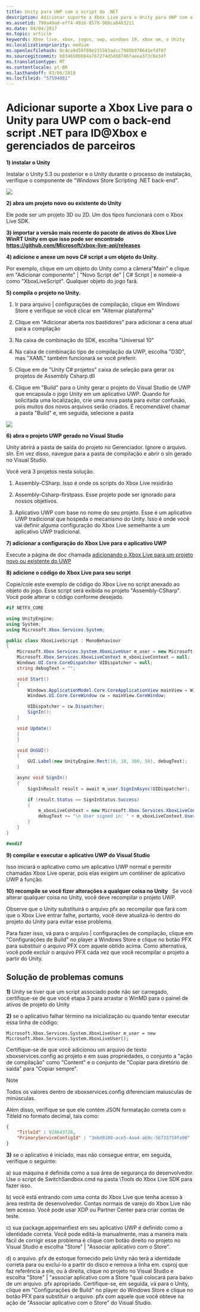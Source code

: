 ```yaml
---
title: Unity para UWP com o script do .NET
description: Adicionar suporte a Xbox Live para o Unity para UWP com o back-end script .NET para ID@Xbox e gerenciados de parceiros
ms.assetid: 790a49ad-eff4-4916-8578-968ca8483211
ms.date: 04/04/2017
ms.topic: article
keywords: Xbox live, xbox, jogos, uwp, windows 10, xbox um, o Unity
ms.localizationpriority: medium
ms.openlocfilehash: 8c4ca9d58f89e215563adcc7985b978641efdf07
ms.sourcegitcommit: b034650b684a767274d5d88746faeea373c8e34f
ms.translationtype: MT
ms.contentlocale: pt-BR
ms.lasthandoff: 03/06/2019
ms.locfileid: "57594081"
---
```

# <a name="add-xbox-live-support-to-unity-for-uwp-with-net-scripting-backend-for-idxbox-and-managed-partners"></a>Adicionar suporte a Xbox Live para o Unity para UWP com o back-end script .NET para ID@Xbox e gerenciados de parceiros

**1) instalar o Unity**

Instalar o Unity 5.3 ou posterior e o Unity durante o processo de instalação, verifique o componente de "Windows Store Scripting .NET back-end".

![](../images/unity/unity1-install.png)

**2) abra um projeto novo ou existente do Unity**

Ele pode ser um projeto 3D ou 2D. Um dos tipos funcionará com o Xbox Live SDK.

**3) importar a versão mais recente do pacote de ativos do Xbox Live WinRT Unity em que isso pode ser encontrado https://github.com/Microsoft/xbox-live-api/releases**

**4) adicione e anexe um novo C\# script a um objeto do Unity.**

Por exemplo, clique em um objeto do Unity como a câmera"Main" e clique em "Adicionar componente" \| "Novo Script de" \| C\# Script \| e nomeie-a como "XboxLiveScript". Qualquer objeto do jogo fará.

**5) compila o projeto no Unity.**

1.  Ir para arquivo \| configurações de compilação, clique em Windows Store e verifique se você clicar em "Alternar plataforma"

2.  Clique em "Adicionar aberta nos bastidores" para adicionar a cena atual para a compilação

3.  Na caixa de combinação do SDK, escolha "Universal 10"

4.  Na caixa de combinação tipo de compilação da UWP, escolha "D3D", mas "XAML" também funcionará se você preferir.

5.  Clique em de "Unity C\# projetos" caixa de seleção para gerar os projetos de Assembly Csharp.dll

6.  Clique em "Build" para o Unity gerar o projeto do Visual Studio de UWP que encapsula o jogo Unity em um aplicativo UWP. Quando for solicitada uma localização, crie uma nova pasta para evitar confusão, pois muitos dos novos arquivos serão criados. É recomendável chamar a pasta "Build" e, em seguida, selecione a pasta

![](../images/unity/unity3-buildsettings.png)


**6) abra o projeto UWP gerado no Visual Studio**

Unity abrirá a pasta de saída do projeto no Gerenciador.  Ignore o arquivo. sln.  Em vez disso, navegue para a pasta de compilação e abrir o sln gerado no Visual Studio.  

Você verá 3 projetos nesta solução.

1.  Assembly-CSharp. Isso é onde os scripts do Xbox Live residirão

2.  Assembly-Csharp-firstpass. Esse projeto pode ser ignorado para nossos objetivos.

3.  Aplicativo UWP com base no nome do seu projeto. Esse é um aplicativo UWP tradicional que hospeda o mecanismo do Unity. Isso é onde você vai definir alguma configuração do Xbox Live semelhante a um aplicativo UWP tradicional.


**7) adicionar a configuração do Xbox Live para o aplicativo UWP**

Execute a página de doc chamada [adicionando o Xbox Live para um projeto novo ou existente do UWP](get-started-with-visual-studio-and-uwp.md)

**8) adicione o código do Xbox Live para seu script**

Copie/cole este exemplo de código do Xbox Live no script anexado ao objeto do jogo. Esse script será exibida no projeto "Assembly-CSharp". Você pode alterar o código conforme desejado.

```csharp
#if NETFX_CORE

using UnityEngine;
using System;
using Microsoft.Xbox.Services.System;

public class XboxLiveScript : MonoBehaviour
{
    Microsoft.Xbox.Services.System.XboxLiveUser m_user = new Microsoft.Xbox.Services.System.XboxLiveUser();
    Microsoft.Xbox.Services.XboxLiveContext m_xboxLiveContext = null;
    Windows.UI.Core.CoreDispatcher UIDispatcher = null;
    string debugText = "";

    void Start()
    {
        Windows.ApplicationModel.Core.CoreApplicationView mainView = Windows.ApplicationModel.Core.CoreApplication.MainView;
        Windows.UI.Core.CoreWindow cw = mainView.CoreWindow;

        UIDispatcher = cw.Dispatcher;
        SignIn();
    }

    void Update()
    {
    }

    void OnGUI()
    {
        GUI.Label(new UnityEngine.Rect(10, 10, 300, 50), debugText);
    }

    async void SignIn()
    {
        SignInResult result = await m_user.SignInAsync(UIDispatcher);

        if (result.Status == SignInStatus.Success)
        {
            m_xboxLiveContext = new Microsoft.Xbox.Services.XboxLiveContext(m_user);
            debugText += "\n User signed in: " + m_xboxLiveContext.User.Gamertag;
        }
    }
}

#endif
```

**9) compilar e executar o aplicativo UWP do Visual Studio**

Isso iniciará o aplicativo como um aplicativo UWP normal e permitir chamadas Xbox Live operar, pois elas exigem um contêiner de aplicativo UWP à função.

**10) recompile se você fizer alterações a qualquer coisa no Unity**  
Se você alterar qualquer coisa no Unity, você deve recompilar o projeto UWP.

Observe que o Unity substituirá o arquivo pfx ao recompilar que fará com que o Xbox Live entrar falhe, portanto, você deve atualizá-lo dentro do projeto do Unity para evitar esse problema.

Para fazer isso, vá para o arquivo \| configurações de compilação, clique em "Configurações de Build" no player a Windows Store e clique no botão PFX para substituir o arquivo PFX com aquele obtido acima. Como alternativa, você pode excluir o arquivo PFX cada vez que você recompilar o projeto a partir do Unity.

## <a name="troubleshooting-common-issues"></a>Solução de problemas comuns

**1)** Unity se tiver que um script associado pode não ser carregado, certifique-se de que você etapa 3 para arrastar o WinMD para o painel de ativos de projeto do Unity

**2)** se o aplicativo falhar término na inicialização ou quando tentar executar essa linha de código:

    Microsoft.Xbox.Services.System.XboxLiveUser m_user = new Microsoft.Xbox.Services.System.XboxLiveUser();

Certifique-se de que você adicionou um arquivo de texto xboxservices.config ao projeto e em suas propriedades, o conjunto a "ação de compilação" como "Content" e o conjunto de "Copiar para diretório de saída" para "Copiar sempre".

> [!NOTE]
> Todos os valores dentro de xboxservices.config diferenciam maiusculas de minúsculas.

Além disso, verifique se que ele contém JSON formatação correta com o TitleId no formato decimal, tais como:

```json
{
    "TitleId" : 928643728,
    "PrimaryServiceConfigId" : "3ebd0100-ace5-4aa4-ab9c-5b733759fa90"
}
```

**3)** se o aplicativo é iniciado, mas não consegue entrar, em seguida, verifique o seguinte:

a) sua máquina é definida como a sua área de segurança do desenvolvedor.  Use o script de SwitchSandbox.cmd na pasta \Tools do Xbox Live SDK para fazer isso.

b) você está entrando com uma conta do Xbox Live que tenha acesso à área restrita de desenvolvedor.  Contas normais de varejo do Xbox Live não tem acesso.  Você pode usar XDP ou Partner Center para criar contas de teste.

c) sua package.appxmanfiest em seu aplicativo UWP é definido como a identidade correta.  Você pode editá-la manualmente, mas a maneira mais fácil de corrigir esse problema é clique com botão direito no projeto no Visual Studio e escolha "Store" \| "Associar aplicativo com o Store".

d) o arquivo. pfx de estoque fornecido pelo Unity não terá a identidade correta para ou excluí-lo a partir do disco e remova a linha em. csproj que faz referência a ele, ou à direita, clique no projeto no Visual Studio e escolha "Store" \| "associar aplicativo com a Store "qual colocará para baixo de um arquivo. pfx apropriado.  Certifique-se, em seguida, vá para o Unity, clique em "Configurações de Build" no player do Windows Store e clique no botão PFX para substituir o arquivo. pfx com aquele que você obteve na ação de "Associar aplicativo com o Store" do Visual Studio.
